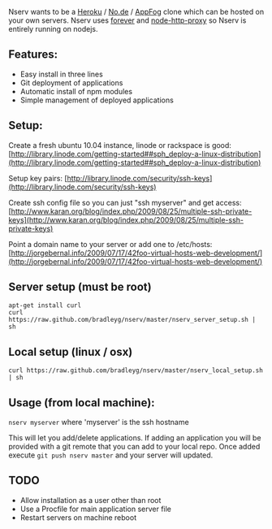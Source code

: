 Nserv wants to be a [Heroku](http://www.heroku.com/) / [No.de](https://no.de/) / [AppFog](http://appfog.com/) clone which can be hosted on your own servers. Nserv uses [forever](https://github.com/indexzero/forever) and [node-http-proxy](https://github.com/nodejitsu/node-http-proxy) so Nserv is entirely running on nodejs.

## Features:
* Easy install in three lines
* Git deployment of applications
* Automatic install of npm modules
* Simple management of deployed applications

## Setup:
Create a fresh ubuntu 10.04 instance, linode or rackspace is good:
[http://library.linode.com/getting-started##sph_deploy-a-linux-distribution](http://library.linode.com/getting-started##sph_deploy-a-linux-distribution)

Setup key pairs:
[http://library.linode.com/security/ssh-keys](http://library.linode.com/security/ssh-keys)

Create ssh config file so you can just "ssh myserver" and get access:
[http://www.karan.org/blog/index.php/2009/08/25/multiple-ssh-private-keys](http://www.karan.org/blog/index.php/2009/08/25/multiple-ssh-private-keys)

Point a domain name to your server or add one to /etc/hosts:
[http://jorgebernal.info/2009/07/17/42foo-virtual-hosts-web-development/](http://jorgebernal.info/2009/07/17/42foo-virtual-hosts-web-development/)

## Server setup (must be root)
`apt-get install curl`  
`curl https://raw.github.com/bradleyg/nserv/master/nserv_server_setup.sh | sh`

## Local setup (linux / osx)
`curl https://raw.github.com/bradleyg/nserv/master/nserv_local_setup.sh | sh`

## Usage (from local machine):

`nserv myserver` where 'myserver' is the ssh hostname
  
This will let you add/delete applications. If adding an application you will be provided with a git remote that you can add to your local repo. Once added execute `git push nserv master` and your server will updated.

## TODO
* Allow installation as a user other than root
* Use a Procfile for main application server file
* Restart servers on machine reboot
